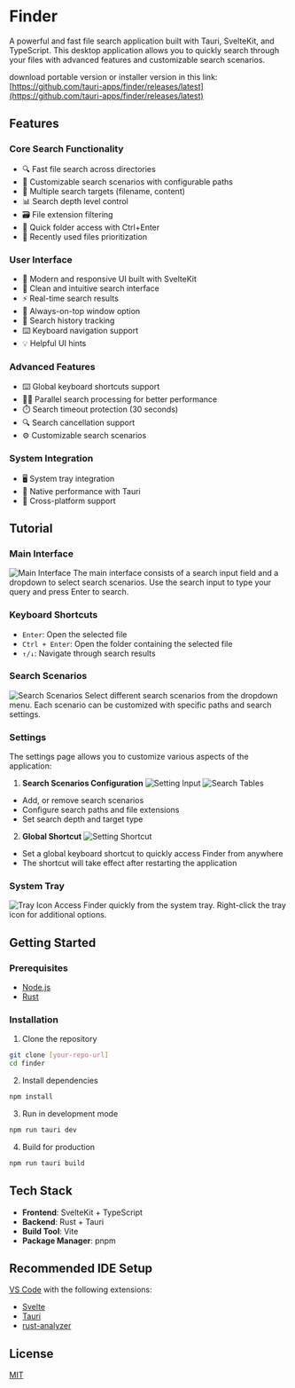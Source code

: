 # Finder

A powerful and fast file search application built with Tauri, SvelteKit, and TypeScript. This desktop application allows you to quickly search through your files with advanced features and customizable search scenarios.

download portable version or installer version in this link: [https://github.com/tauri-apps/finder/releases/latest](https://github.com/tauri-apps/finder/releases/latest) 

## Features

### Core Search Functionality
- 🔍 Fast file search across directories
- 📁 Customizable search scenarios with configurable paths
- 🎯 Multiple search targets (filename, content)
- 📊 Search depth level control
- 🗃️ File extension filtering
- 📂 Quick folder access with Ctrl+Enter
- 🔄 Recently used files prioritization

### User Interface
- 💫 Modern and responsive UI built with SvelteKit
- 🎨 Clean and intuitive search interface
- ⚡ Real-time search results
- 📌 Always-on-top window option
- 🔄 Search history tracking
- ⌨️ Keyboard navigation support
- 💡 Helpful UI hints

### Advanced Features
- ⌨️ Global keyboard shortcuts support
- 🏃‍♂️ Parallel search processing for better performance
- ⏱️ Search timeout protection (30 seconds)
- 🔍 Search cancellation support
- ⚙️ Customizable search scenarios

### System Integration
- 🖥️ System tray integration
- 🚀 Native performance with Tauri
- 📱 Cross-platform support

## Tutorial

### Main Interface
![Main Interface](tutorial-pics/main.png)
The main interface consists of a search input field and a dropdown to select search scenarios. Use the search input to type your query and press Enter to search.

### Keyboard Shortcuts
- `Enter`: Open the selected file
- `Ctrl + Enter`: Open the folder containing the selected file
- `↑/↓`: Navigate through search results

### Search Scenarios
![Search Scenarios](tutorial-pics/scenario-select.png)
Select different search scenarios from the dropdown menu. Each scenario can be customized with specific paths and search settings.

### Settings
The settings page allows you to customize various aspects of the application:

1. **Search Scenarios Configuration**
![Setting Input](tutorial-pics/setting-input.png)
![Search Tables](tutorial-pics/setting-tables.png)
- Add, or remove search scenarios
- Configure search paths and file extensions
- Set search depth and target type

2. **Global Shortcut**
![Setting Shortcut](tutorial-pics/setting-shortcut.png)
- Set a global keyboard shortcut to quickly access Finder from anywhere
- The shortcut will take effect after restarting the application


### System Tray
![Tray Icon](tutorial-pics/tray-icon.gif)
Access Finder quickly from the system tray. Right-click the tray icon for additional options.

## Getting Started

### Prerequisites
- [Node.js](https://nodejs.org/)
- [Rust](https://www.rust-lang.org/)

### Installation

1. Clone the repository
```bash
git clone [your-repo-url]
cd finder
```

2. Install dependencies
```bash
npm install
```

3. Run in development mode
```bash
npm run tauri dev
```

4. Build for production
```bash
npm run tauri build
```

## Tech Stack

- **Frontend**: SvelteKit + TypeScript
- **Backend**: Rust + Tauri
- **Build Tool**: Vite
- **Package Manager**: pnpm

## Recommended IDE Setup

[VS Code](https://code.visualstudio.com/) with the following extensions:
- [Svelte](https://marketplace.visualstudio.com/items?itemName=svelte.svelte-vscode)
- [Tauri](https://marketplace.visualstudio.com/items?itemName=tauri-apps.tauri-vscode)
- [rust-analyzer](https://marketplace.visualstudio.com/items?itemName=rust-lang.rust-analyzer)

## License

[MIT](LICENSE)
